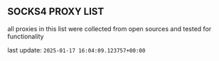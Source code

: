 ## SOCKS4 PROXY LIST

all proxies in this list were collected from open sources and tested for functionality

last update: `2025-01-17 16:04:09.123757+00:00`
